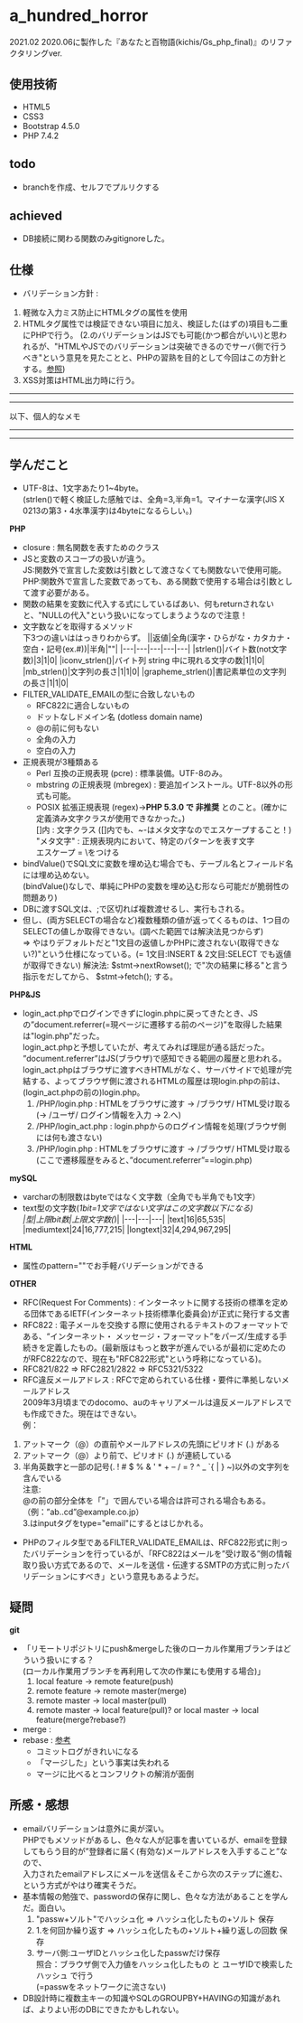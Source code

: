# a_hundred_horror
2021.02 2020.06に製作した『あなたと百物語(kichis/Gs_php_final)』のリファクタリングver.

## 使用技術
- HTML5
- CSS3
- Bootstrap 4.5.0
- PHP 7.4.2


 ## todo
 - branchを作成、セルフでプルリクする
 
 ## achieved
 - DB接続に関わる関数のみgitignoreした。


## 仕様
- バリデーション方針 :  
1. 軽微な入力ミス防止にHTMLタグの属性を使用
1. HTMLタグ属性では検証できない項目に加え、検証した(はずの)項目も二重にPHPで行う。
(2.のバリデーションはJSでも可能(かつ都合がいい)と思われるが、"HTMLやJSでのバリデーションは突破できるのでサーバ側で行うべき"という意見を見たことと、PHPの習熟を目的として今回はこの方針とする。[参照](https://www.webdesignleaves.com/pr/php/php_basic_06.php))  
1. XSS対策はHTML出力時に行う。

---
---
以下、個人的なメモ

---
---

## 学んだこと
- UTF-8は、1文字あたり1~4byte。  
  (strlen()で軽く検証した感触では、全角=3,半角=1。マイナーな漢字(JIS X 0213の第3・4水準漢字)は4byteになるらしい。)  

__PHP__  
- closure : 無名関数を表すためのクラス
- JSと変数のスコープの扱いが違う。  
  JS:関数外で宣言した変数は引数として渡さなくても関数ないで使用可能。  
  PHP:関数外で宣言した変数であっても、ある関数で使用する場合は引数として渡す必要がある。
- 関数の結果を変数に代入する式にしているばあい、何もreturnされないと、"NULLの代入"という扱いになってしまうようなので注意！
- 文字数などを取得するメソッド  
  下3つの違いははっきりわからず。
||返値|全角(漢字・ひらがな・カタカナ・空白・記号(ex.#))|半角|""|
|---|---|---|---|---|
|strlen()|バイト数(not文字数)|3|1|0|
|iconv_strlen()|バイト列 string 中に現れる文字の数|1|1|0|
|mb_strlen()|文字列の長さ|1|1|0|
|grapheme_strlen()|書記素単位の文字列の長さ|1|1|0|  
- FILTER_VALIDATE_EMAILの型に合致しないもの  
  - RFC822に適合しないもの  
  - ドットなしドメイン名 (dotless domain name)  
  - @の前に何もない  
  - 全角の入力  
  - 空白の入力  
- 正規表現が3種類ある  
  - Perl 互換の正規表現 (pcre) : 標準装備。UTF-8のみ。 
  - mbstring の正規表現 (mbregex) : 要追加インストール。UTF-8以外の形式も可能。
  - POSIX 拡張正規表現 (regex)->__PHP 5.3.0 で 非推奨__ とのこと。(確かに定義済み文字クラスが使用できなかった。)  
  []内 : 文字クラス ([]内でも、\~-はメタ文字なのでエスケープすること！)
  "メタ文字"  : 正規表現内において、特定のパターンを表す文字  
  エスケープ = \をつける  
- bindValue()でSQL文に変数を埋め込む場合でも、テーブル名とフィールド名には埋め込めない。  
  (bindValue()なしで、単純にPHPの変数を埋め込む形なら可能だが脆弱性の問題あり)
- DBに渡すSQL文は、;で区切れば複数渡せるし、実行もされる。  
- 但し、(両方SELECTの場合など)複数種類の値が返ってくるものは、1つ目のSELECTの値しか取得できない。(調べた範囲では解決法見つからず)  
  => やはりデフォルトだと"1文目の返値しかPHPに渡されない(取得できない?)"という仕様になっている。(= 1文目:INSERT & 2文目:SELECT でも返値が取得できない)
     解決法: $stmt->nextRowset(); で"次の結果に移る"と言う指示をだしてから、 $stmt->fetch(); する。

__PHP&JS__  
- login_act.phpでログインできずにlogin.phpに戻ってきたとき、JSの”document.referrer(=現ページに遷移する前のページ)”を取得した結果は"login.php"だった。  
  login_act.phpと予想していたが、考えてみれば理屈が通る話だった。  
  ”document.referrer”はJS(ブラウザ)で感知できる範囲の履歴と思われる。  
  login_act.phpはブラウザに渡すべきHTMLがなく、サーバサイドで処理が完結する、よってブラウザ側に渡されるHTMLの履歴は現login.phpの前は、(login_act.phpの前の)login.php。  
  1. /PHP/login.php : HTMLをブラウザに渡す -> /ブラウザ/ HTML受け取る (-> /ユーザ/ ログイン情報を入力 -> 2.へ)
  1. /PHP/login_act.php : login.phpからのログイン情報を処理(ブラウザ側には何も渡さない)
  1. /PHP/login.php : HTMLをブラウザに渡す -> /ブラウザ/ HTML受け取る(ここで遷移履歴をみると、”document.referrer”==login.php)

__mySQL__  
- varcharの制限数はbyteではなく文字数（全角でも半角でも1文字） 
- text型の文字数(*1bit=1文字ではない文字はこの文字数以下になる)  
|型|上限bit数|上限文字数(*)|
|---|---|---|
|text|16|65,535|
|mediumtext|24|16,777,215|
|longtext|32|4,294,967,295|  

__HTML__
- 属性のpattern=""でお手軽バリデーションができる  

__OTHER__
- RFC(Request For Comments) : インターネットに関する技術の標準を定める団体であるIETF(インターネット技術標準化委員会)が正式に発行する文書
- RFC822 : 電子メールを交換する際に使用されるテキストのフォーマットである、“インターネット・ メッセージ・フォーマット”をパーズ/生成する手続きを定義したもの。(最新版はもっと数字が進んでいるが最初に定めたのがRFC822なので、現在も"RFC822形式"という呼称になっている)。  
- RFC821/822 => RFC2821/2822 => RFC5321/5322 
- RFC違反メールアドレス : RFCで定められている仕様・要件に準拠しないメールアドレス  
  2009年3月頃までのdocomo、auのキャリアメールは違反メールアドレスでも作成できた。現在はできない。  
例：    
1. アットマーク（@）の直前やメールアドレスの先頭にピリオド (.) がある  
1. アットマーク（@）より前で、ピリオド (.) が連続している  
1. 半角英数字と一部の記号(. ! # $ % & ' * + – / = ? ^ _ `{ | } ~)以外の文字列を含んでいる  
注意:  
@の前の部分全体を「”」で囲んでいる場合は許可される場合もある。（例：”ab..cd”@example.co.jp）  
3.はinputタグをtype="email"にするとはじかれる。
- PHPのフィルタ型であるFILTER_VALIDATE_EMAILは、RFC822形式に則ったバリデーションを行っているが、「RFC822はメールを”受け取る”側の情報取り扱い方式であるので、メールを送信・伝達するSMTPの方式に則ったバリデーションにすべき」という意見もあるようだ。

## 疑問
__git__
- 「リモートリポジトリにpush&mergeした後のローカル作業用ブランチはどういう扱いにする？  
  (ローカル作業用ブランチを再利用して次の作業にも使用する場合)」  
  1. local feature -> remote feature(push)
  1. remote feature -> remote master(merge)
  1. remote master -> local master(pull)
  1. remote master -> local feature(pull)? or local master -> local feature(merge?rebase?)
- merge : 
- rebase :  [参考](https://www.shigemk2.com/entry/20121123/1353640913)
    - コミットログがきれいになる
    - 「マージした」という事実は失われる
    - マージに比べるとコンフリクトの解消が面倒



## 所感・感想
- emailバリデーションは意外に奥が深い。  
  PHPでもメソッドがあるし、色々な人が記事を書いているが、emailを登録してもらう目的が”登録者に届く(有効な)メールアドレスを入手すること”なので、  
  入力されたemailアドレスにメールを送信＆そこから次のステップに進む、という方式がやはり確実そうだ。
- 基本情報の勉強で、passwordの保存に関し、色々な方法があることを学んだ。面白い。  
    1. "passw+ソルト"でハッシュ化 => ハッシュ化したもの+ソルト 保存  
    2. 1.を何回か繰り返す => ハッシュ化したもの+ソルト+繰り返しの回数 保存  
    3. サーバ側:ユーザIDとハッシュ化したpasswだけ保存  
       照合：ブラウザ側で入力値をハッシュ化したもの と ユーザIDで検索したハッシュ で行う  
       (=passwをネットワークに流さない)  
- DB設計時に複数主キーの知識やSQLのGROUPBY+HAVINGの知識があれば、よりよい形のDBにできたかもしれない。
